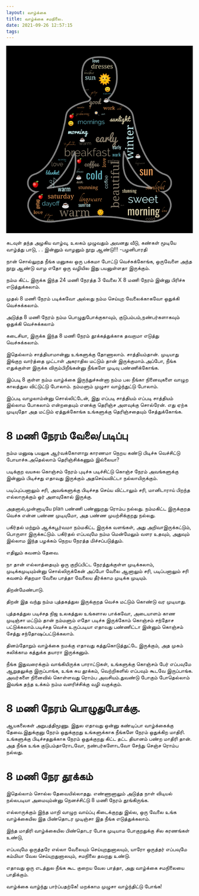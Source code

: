 ```yaml
---
layout: வாழ்க்கை
title: வாழ்க்கை சமநிலை.
date: 2021-09-26 12:57:15
tags:
---
```


[![Image idea](/public/images/mindfulness.png)](/public/images/mindfulness.png)

கடவுள் தந்த அழகிய வாழ்வு,
உலகம் முழுவதும் அவனது வீடு,
கண்கள் மூடியே வாழ்த்து பாடு,
.
.
இன்னும் வாழனும் நூறு ஆண்டு!!!
-பழனிபாரதி

நான் சொல்லுறத நீங்க மனுசுல ஒரு பக்கமா போட்டு வெச்சுக்கோங்க, ஒருவேளை அந்த நூறு ஆண்டு வாழ எதோ ஒரு வழியில இது பயனுள்ளதா இருக்கும்.

நம்ம கிட்ட இருக்க இந்த 24 மணி நேரத்த 3 வேலை X 8 மணி நேரம் இன்னு பிரிச்சு எடுத்துக்கலாம்.

முதல் 8 மணி நேரம் படிக்கவோ அல்லது நம்ம செய்யுற வேலைக்காகவோ ஒதுக்கி வெச்சுக்கலாம்.

அடுத்த 8 மணி நேரம் நம்ம பொழுதுபோக்குகாவும், குடுபம்பம்,நண்பர்களாகவும் ஒதுக்கி வெச்சுக்கலாம்

கடைசியா, இருக்க இந்த 8 மணி நேரம் தூக்கத்துக்காக தவறாமா எடுத்து வெச்சுக்கலாம்.

இதெல்லாம் சாத்தியாமான்னு உங்களுக்கு தோணாலாம். சாத்தியம்தான். முடியாது இங்குற வார்த்தை முட்டாள் அகராதில மட்டும் தான் இருக்குமாம்.அப்போ, நீங்க எதுக்குள்ள இருக்க விரும்பிறீங்கன்னு நீங்களே முடிவு பண்ணிக்கோங்க.

இப்படி 8 குள்ள நம்ம வாழ்க்கை இருந்துச்சுன்னா நம்ம பல நீங்கா நினைவுகளை வாழுற காலத்துல விட்டுட்டு போலாம். நம்மளும் முழுசா வாழ்ந்துட்டு போலாம்.

இப்படி வாழலாம்ன்னு சொல்லிட்டேன், இது எப்படி சாத்தியம் எப்படி சாத்தியம் இல்லாம போகலாம் என்றதையும் எனக்கு தெரிஞ்ச அளவுக்கு சொல்ரேன். எது ஏற்க முடியுதோ அத மட்டும் ஏத்துக்கோங்க உங்களுக்கு தெரிஞ்சதையும் சேத்துக்கோங்க.

# 8 மணி நேரம் வேலை/படிப்பு

நம்ம மனுஷ பயலுக ஆர்வக்கோளாறு காரணமா நெறய கண்டு பிடிச்சு வெச்சிட்டு போயாச்சு.அதெல்லாம் தெரிஞ்சிக்கணும் இல்லையா?

படிக்குற வயசுல கொஞ்சம் நேரம் புடிச்சு படிச்சிட்டு கொஞ்ச நேரம் அவங்களுக்கு இன்னும் பிடிச்சது எதாவது இருக்கும் அதசெய்யவிட்டா நல்லாயிருக்கும்.

படிப்புப்பனாலும் சரி, அவங்களுக்கு பிடிச்சத செய்ய விட்டாலும் சரி, மானிடாராய் பிறந்த எல்லாருக்கும் ஓர் அளவுகோல் இருக்கு.

அதனால்,முன்னாடியே plan பண்ணி பண்ணுறது ரொம்ப நல்லது. நம்மகிட்ட இருக்குறத வெச்சு என்ன பண்ண முடியுமோ, அத பண்ண முயற்சிக்குறது நல்லது.

பகிர்தல் மற்றும் ஆக்கபூர்வமா நம்மகிட்ட இருக்க வளங்கள், அது அறிவாஇருக்கட்டும், பொருளா இருக்கட்டும். பகிர்தல் எப்பவுமே நம்ம மென்மேலும் வளர உதவும், அதுவும் இல்லாம இந்த பழக்கம் நெறய நேரத்த மிச்சப்படுத்தும்.

எதிலும் கவனம் தேவை.

நா தான் எல்லாத்தையும் ஒரு குறிப்பிட்ட நேரத்துக்குள்ள முடிக்கலாம், முடிக்கமுடியும்ன்னு சொல்லிருக்கேன் அப்போ வேலை ஆனாலும் சரி, படிப்பனாலும் சரி கவனம் சிதறமா வேலை பாத்தா வேலைய தீர்க்காம முடிக்க முடியும்.

திறன்மேண்பாடு.

திறன் இத வந்து நம்ம புத்தகத்துல இருக்குறத வெச்சு மட்டும் கொண்டு வர முடியாது.

புத்தகத்துல படிச்சத நிஜ உலகத்துல உங்களால பாக்கவோ, அடையாளம் காண முடிஞ்சா மட்டும் தான் நம்மளும் எதோ படிச்சு இருக்கோம் கொஞ்சம் சந்தோச பட்டுக்கலாம்.படிச்சத வெச்சு உருப்படியா எதாவது பண்ணிட்டா இன்னும் கொஞ்சம் சேத்து சந்தோஷப்பட்டுக்கலாம்.

தினம்தோறும் வாழ்க்கை நமக்கு எதாவது கத்துகொடுத்துட்டே இருக்கும், அத முகம் சுலிக்காம கத்துக்க தயாரா இருக்கனும்.

நீங்க இதுவரைக்கும் வாங்கியிருக்க பாராட்டுகள், உங்களுக்கு கொஞ்சம் பேர் எப்பவுமே ஆறுதலுக்கு இருப்பாங்க, உங்க சுய தூக்கம், வெற்றிகளில் எப்பவும் கூடவே இருப்பாங்க. அவர்களை நினைவில் கொள்ளவது ரொம்ப அவசியம்.துவண்டு போகும் போதெல்லாம் இவங்க தந்த உக்கம் நம்ம வளரிச்சிக்கு வழி வகுக்கும்.

# 8 மணி நேரம் பொழுதுபோக்கு.

ஆயகலைகள் அறுபத்திமூணு. இதுல எதாவது ஒன்னு கண்டிப்பா வாழ்க்கைக்கு தேவை.இதுக்குனு நேரம் ஒதுக்குறது உங்களுக்காக நீங்களே நேரம் ஒதுக்கிற மாதிரி.
உங்களுக்கு பிடிச்சததுக்காக நேரம் ஒதுக்குறது கிட்ட தட்ட தியானம் பண்ற மாதிரி தான். அத நீங்க உங்க குடுபம்தாரோடவோ, நண்பர்களோடவோ சேந்து செஞ்ச ரொம்ப நல்லது.

# 8 மணி நேர தூக்கம்

இதெல்லாம் சொல்ல தேவையில்லாதது. எண்ணானாலும் அடுத்த நாள் விடியல் நல்லபடியா அமையும்ன்னு நெனச்சிட்டு 8 மணி நேரம் தூங்கிருங்க.

எல்லாருக்கும் இந்த மாறி வாழுற வாய்ப்பு கிடைக்குறது இல்ல, ஒரு வேலை உங்க வாழ்க்கையில இத பிண்தொடர முடிஞ்சா இத நீங்க எடுத்துக்கலாம்.

இந்த மாதிரி வாழ்க்கையில பிண்தொடர போக முடியாம போகுறதுக்கு சில கரணங்கள் உண்டு,

எப்பவுமே ஒருத்தரே எல்லா வேலையும் செய்யுறதுனாலயும்,
யாரோ ஒருத்தர் எப்பவுமே கம்மியா வேல செய்யுறதுனாலயும்,
சமநிலை தவறது உண்டு.

எதாவது ஒரு எடத்துல நீங்க கூட குறைய வேல பாத்தா,
அது வாழ்க்கை சமநிலையை பாதிக்கும்.

வாழ்க்கை வாழ்ந்து பார்ப்பதற்கே!
மறக்காம முழுசா வாழ்ந்திட்டு போங்க!
